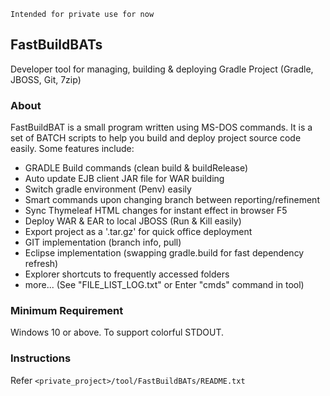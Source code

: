 `Intended for private use for now`

## FastBuildBATs
Developer tool for managing, building &amp; deploying Gradle Project (Gradle, JBOSS, Git, 7zip)

### About
FastBuildBAT is a small program written using MS-DOS commands.
It is a set of BATCH scripts to help you build and deploy project source code easily. Some features include:
- GRADLE Build commands (clean build & buildRelease)
- Auto update EJB client JAR file for WAR building
- Switch gradle environment (Penv) easily
- Smart commands upon changing branch between reporting/refinement 
- Sync Thymeleaf HTML changes for instant effect in browser F5
- Deploy WAR & EAR to local JBOSS (Run & Kill easily)
- Export project as a '.tar.gz' for quick office deployment
- GIT implementation (branch info, pull)
- Eclipse implementation (swapping gradle.build for fast dependency refresh)
- Explorer shortcuts to frequently accessed folders
- more... (See "FILE_LIST_LOG.txt" or Enter "cmds" command in tool)

### Minimum Requirement
Windows 10 or above. To support colorful STDOUT.

### Instructions
Refer `<private_project>/tool/FastBuildBATs/README.txt`
